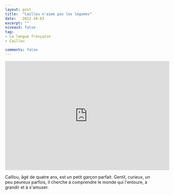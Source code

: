 ```yaml
---
layout: post
title:  "Caillou n'aime pas les légumes"
date:   2022-10-03
excerpt: ""
niveau3: false
tag:
- La langue française
- Caillou

comments: false
---
```

<center>
<img style="display: none;" src="/assets/img/thumbnails/caillou-03.jpg" alt="" width="1" height="1">
<iframe width="542px" height="361px" src="https://www.youtube.com/embed/klRtLS9olQk?rel=0&controls=1&showinfo=0&modestbranding=1&enablejsapi=1" allowfullscreen frameborder="0" ></iframe></center>

Caillou, âgé de quatre ans, est un petit garçon parfait. Gentil, curieux, un peu peureux parfois, il cherche à comprendre le monde qui l'entoure, à grandir et à s'amuser.
